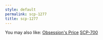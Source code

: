 ```yaml
---
style: default
permalink: scp-1277
title: scp-1277
---
```

You may also like:
[Obsession's Price](http://scp-wiki.net/obsession-s-price)
[SCP-700](http://scp-wiki.net/scp-700)
